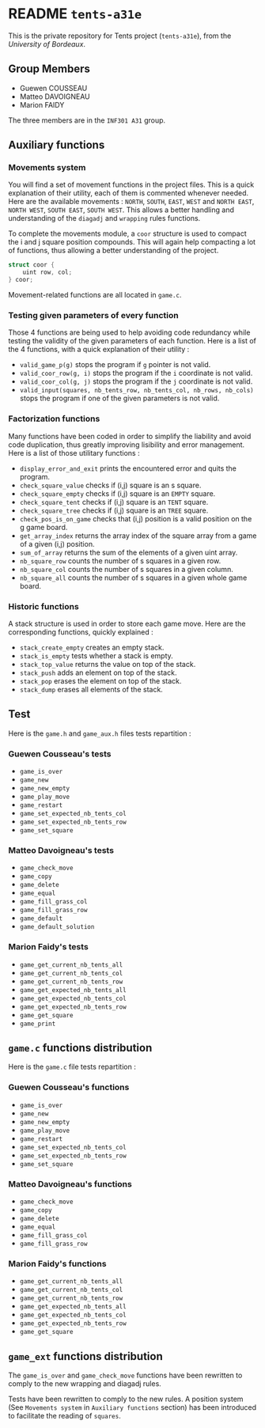 # README `tents-a31e`

This is the private repository for Tents project (`tents-a31e`), from the *University of Bordeaux*.

## Group Members

* Guewen COUSSEAU
* Matteo DAVOIGNEAU
* Marion FAIDY

The three members are in the `INF301 A31` group.

## Auxiliary functions

### Movements system

You will find a set of movement functions in the project files. This is a quick explanation of their utility, each of them is commented whenever needed.
Here are the available movements : `NORTH`, `SOUTH`, `EAST`, `WEST` and `NORTH EAST`, `NORTH WEST`, `SOUTH EAST`, `SOUTH WEST`. This allows a better handling and understanding of the `diagadj` and `wrapping` rules functions.

To complete the movements module, a `coor` structure is used to compact the i and j square position compounds. This will again help compacting a lot of functions, thus allowing a better understanding of the project.

```c
struct coor {
    uint row, col;
} coor;
```

Movement-related functions are all located in `game.c`.

### Testing given parameters of every function

Those 4 functions are being used to help avoiding code redundancy while testing the validity of the given parameters of each function. Here is a list of the 4 functions, with a quick explanation of their utility :

* `valid_game_p(g)` stops the program if `g` pointer is not valid.
* `valid_coor_row(g, i)` stops the program if the `i` coordinate is not valid.
* `valid_coor_col(g, j)` stops the program if the `j` coordinate is not valid.
* `valid_input(squares, nb_tents_row, nb_tents_col, nb_rows, nb_cols)` stops the program if one of the given parameters is not valid.

### Factorization functions

Many functions have been coded in order to simplify the liability and avoid code duplication, thus greatly improving lisibility and error management. Here is a list of those utilitary functions :

* `display_error_and_exit` prints the encountered error and quits the program.
* `check_square_value` checks if (i,j) square is an s square.
* `check_square_empty` checks if (i,j) square is an `EMPTY` square.
* `check_square_tent` checks if (i,j) square is an `TENT` square.
* `check_square_tree` checks if (i,j) square is an `TREE` square.
* `check_pos_is_on_game` checks that (i,j) position is a valid position on the g game board.
* `get_array_index` returns the array index of the square array from a game of a given (i,j) position.
* `sum_of_array` returns the sum of the elements of a given uint array.
* `nb_square_row` counts the number of s squares in a given row.
* `nb_square_col` counts the number of s squares in a given column.
* `nb_square_all` counts the number of s squares in a given whole game board.

### Historic functions

A stack structure is used in order to store each game move. Here are the corresponding functions, quickly explained :

* `stack_create_empty` creates an empty stack.
* `stack_is_empty` tests whether a stack is empty.
* `stack_top_value` returns the value on top of the stack.
* `stack_push` adds an element on top of the stack.
* `stack_pop` erases the element on top of the stack.
* `stack_dump` erases all elements of the stack.

## Test

Here is the `game.h` and `game_aux.h` files tests repartition :

### Guewen Cousseau's tests

* `game_is_over`
* `game_new`
* `game_new_empty`
* `game_play_move`
* `game_restart`
* `game_set_expected_nb_tents_col`
* `game_set_expected_nb_tents_row`
* `game_set_square`

### Matteo Davoigneau's tests

* `game_check_move`
* `game_copy`
* `game_delete`
* `game_equal`
* `game_fill_grass_col`
* `game_fill_grass_row`
* `game_default`
* `game_default_solution`

### Marion Faidy's tests

* `game_get_current_nb_tents_all`
* `game_get_current_nb_tents_col`
* `game_get_current_nb_tents_row`
* `game_get_expected_nb_tents_all`
* `game_get_expected_nb_tents_col`
* `game_get_expected_nb_tents_row`
* `game_get_square`
* `game_print`

## `game.c` functions distribution

Here is the `game.c` file tests repartition :

### Guewen Cousseau's functions

* `game_is_over`
* `game_new`
* `game_new_empty`
* `game_play_move`
* `game_restart`
* `game_set_expected_nb_tents_col`
* `game_set_expected_nb_tents_row`
* `game_set_square`

### Matteo Davoigneau's functions

* `game_check_move`
* `game_copy`
* `game_delete`
* `game_equal`
* `game_fill_grass_col`
* `game_fill_grass_row`

### Marion Faidy's functions

* `game_get_current_nb_tents_all`
* `game_get_current_nb_tents_col`
* `game_get_current_nb_tents_row`
* `game_get_expected_nb_tents_all`
* `game_get_expected_nb_tents_col`
* `game_get_expected_nb_tents_row`
* `game_get_square`

## `game_ext` functions distribution

The `game_is_over` and `game_check_move` functions have been rewritten to comply to the new wrapping and diagadj rules.

Tests have been rewritten to comply to the new rules.
A position system (See `Movements system` in `Auxiliary functions` section) has been introduced to facilitate the reading of `squares`.
